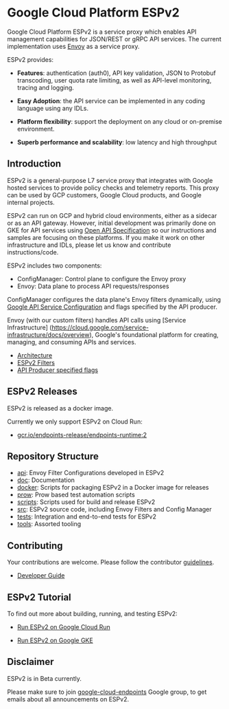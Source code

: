 # Google Cloud Platform ESPv2

Google Cloud Platform ESPv2 is a service proxy which enables API
management capabilities for JSON/REST or gRPC API services. The current
implementation uses [Envoy](https://www.envoyproxy.io/) as a service proxy.

ESPv2 provides:

*   **Features**: authentication (auth0), API key validation, JSON to
    Protobuf transcoding, user quota rate limiting, as well as API-level monitoring, tracing and logging.

*   **Easy Adoption**: the API service can be implemented in any coding language
    using any IDLs.

*   **Platform flexibility**: support the deployment on any cloud or on-premise
    environment.

*   **Superb performance and scalability**: low latency and high throughput

## Introduction

ESPv2 is a general-purpose L7 service proxy that integrates with Google hosted
services to provide policy checks and telemetry reports. This proxy can be used by
GCP customers, Google Cloud products, and Google internal projects.

ESPv2 can run on GCP and hybrid cloud environments, either as a sidecar or as an API gateway.
However, initial development was primarily done on GKE for API services using [Open API
Specification](https://openapis.org/specification) so our instructions
and samples are focusing on these platforms. If you make it work on other
infrastructure and IDLs, please let us know and contribute instructions/code.

ESPv2 includes two components:

- ConfigManager: Control plane to configure the Envoy proxy
- Envoy: Data plane to process API requests/responses

ConfigManager configures the data plane's Envoy filters dynamically, using [Google API
Service Configuration](https://github.com/googleapis/googleapis/blob/master/google/api/service.proto)
and flags specified by the API producer.

Envoy (with our custom filters) handles API calls using [Service Infrastructure]
(https://cloud.google.com/service-infrastructure/docs/overview), Google's foundational
platform for creating, managing, and consuming APIs and services.

* [Architecture](/doc/architecture.png)
* [ESPv2 Filters](doc/filters.png)
* [API Producer specified flags](docker/generic/start_proxy.py)

## ESPv2 Releases

ESPv2 is released as a docker image.

Currently we only support ESPv2 on Cloud Run:

- [gcr.io/endpoints-release/endpoints-runtime:2](https://gcr.io/endpoints-release/endpoints-runtime:2)

## Repository Structure

* [api](/api): Envoy Filter Configurations developed in ESPv2
* [doc](/doc): Documentation
* [docker](/docker): Scripts for packaging ESPv2 in a Docker image for releases
* [prow](/prow): Prow based test automation scripts
* [scripts](/scripts): Scripts used for build and release ESPv2
* [src](/src): ESPv2 source code, including Envoy Filters and Config Manager
* [tests](/tests): Integration and end-to-end tests for ESPv2
* [tools](/third_party/tools): Assorted tooling

## Contributing

Your contributions are welcome. Please follow the contributor [guidelines](CONTRIBUTING.md).

* [Developer Guide](DEVELOPER.md)

## ESPv2 Tutorial

To find out more about building, running, and testing ESPv2:

* [Run ESPv2 on Google Cloud Run](/doc/esp-v2-on-cloudrun.md)

* [Run ESPv2 on Google GKE](/doc/esp-v2-on-k8s.md)

## Disclaimer

ESPv2 is in Beta currently.

Please make sure to join [google-cloud-endpoints](https://groups.google.com/forum/#!forum/google-cloud-endpoints) Google group, to get emails about all announcements on ESPv2.